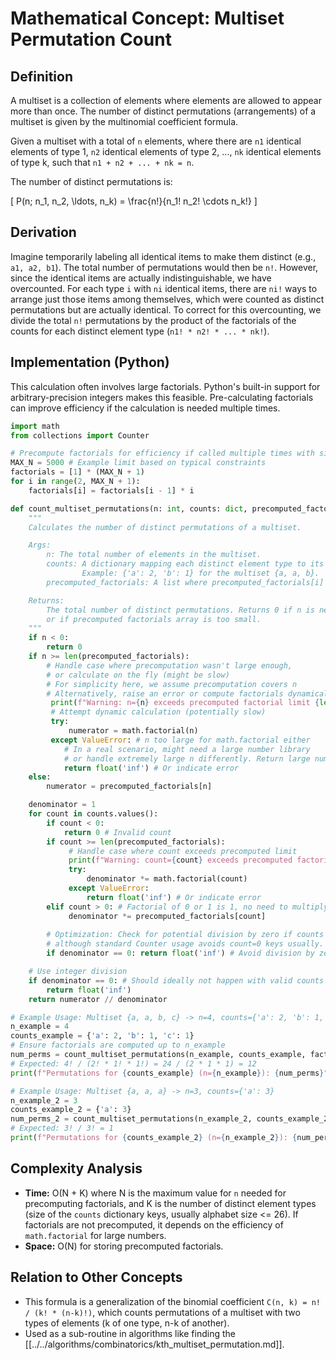 # Mathematical Concept: Multiset Permutation Count

## Definition

A multiset is a collection of elements where elements are allowed to appear more than once. The number of distinct permutations (arrangements) of a multiset is given by the multinomial coefficient formula.

Given a multiset with a total of `n` elements, where there are `n1` identical elements of type 1, `n2` identical elements of type 2, ..., `nk` identical elements of type k, such that `n1 + n2 + ... + nk = n`.

The number of distinct permutations is:

\[
P(n; n_1, n_2, \\ldots, n_k) = \\frac{n!}{n_1! n_2! \\cdots n_k!}
\]

## Derivation

Imagine temporarily labeling all identical items to make them distinct (e.g., `a1, a2, b1`). The total number of permutations would then be `n!`. However, since the identical items are actually indistinguishable, we have overcounted. For each type `i` with `ni` identical items, there are `ni!` ways to arrange just those items among themselves, which were counted as distinct permutations but are actually identical. To correct for this overcounting, we divide the total `n!` permutations by the product of the factorials of the counts for each distinct element type (`n1! * n2! * ... * nk!`).

## Implementation (Python)

This calculation often involves large factorials. Python's built-in support for arbitrary-precision integers makes this feasible. Pre-calculating factorials can improve efficiency if the calculation is needed multiple times.

```python
import math
from collections import Counter

# Precompute factorials for efficiency if called multiple times with similar n
MAX_N = 5000 # Example limit based on typical constraints
factorials = [1] * (MAX_N + 1)
for i in range(2, MAX_N + 1):
    factorials[i] = factorials[i - 1] * i

def count_multiset_permutations(n: int, counts: dict, precomputed_factorials: list) -> int:
    """
    Calculates the number of distinct permutations of a multiset.

    Args:
        n: The total number of elements in the multiset.
        counts: A dictionary mapping each distinct element type to its count (ni).
                Example: {'a': 2, 'b': 1} for the multiset {a, a, b}.
        precomputed_factorials: A list where precomputed_factorials[i] = i!.

    Returns:
        The total number of distinct permutations. Returns 0 if n is negative 
        or if precomputed factorials array is too small.
    """
    if n < 0:
        return 0
    if n >= len(precomputed_factorials):
        # Handle case where precomputation wasn't large enough, 
        # or calculate on the fly (might be slow)
        # For simplicity here, we assume precomputation covers n
        # Alternatively, raise an error or compute factorials dynamically.
         print(f"Warning: n={n} exceeds precomputed factorial limit {len(precomputed_factorials)}")
         # Attempt dynamic calculation (potentially slow)
         try:
             numerator = math.factorial(n)
         except ValueError: # n too large for math.factorial either
            # In a real scenario, might need a large number library 
            # or handle extremely large n differently. Return large number?
            return float('inf') # Or indicate error
    else:
        numerator = precomputed_factorials[n]

    denominator = 1
    for count in counts.values():
        if count < 0:
            return 0 # Invalid count
        if count >= len(precomputed_factorials):
             # Handle case where count exceeds precomputed limit
             print(f"Warning: count={count} exceeds precomputed factorial limit {len(precomputed_factorials)}")
             try:
                 denominator *= math.factorial(count)
             except ValueError:
                 return float('inf') # Or indicate error
        elif count > 0: # Factorial of 0 or 1 is 1, no need to multiply
             denominator *= precomputed_factorials[count]
        
        # Optimization: Check for potential division by zero if counts allow it,
        # although standard Counter usage avoids count=0 keys usually.
        if denominator == 0: return float('inf') # Avoid division by zero

    # Use integer division
    if denominator == 0: # Should ideally not happen with valid counts > 0
        return float('inf') 
    return numerator // denominator

# Example Usage: Multiset {a, a, b, c} -> n=4, counts={'a': 2, 'b': 1, 'c': 1}
n_example = 4
counts_example = {'a': 2, 'b': 1, 'c': 1}
# Ensure factorials are computed up to n_example
num_perms = count_multiset_permutations(n_example, counts_example, factorials)
# Expected: 4! / (2! * 1! * 1!) = 24 / (2 * 1 * 1) = 12
print(f"Permutations for {counts_example} (n={n_example}): {num_perms}")

# Example Usage: Multiset {a, a, a} -> n=3, counts={'a': 3}
n_example_2 = 3
counts_example_2 = {'a': 3}
num_perms_2 = count_multiset_permutations(n_example_2, counts_example_2, factorials)
# Expected: 3! / 3! = 1
print(f"Permutations for {counts_example_2} (n={n_example_2}): {num_perms_2}")

```

## Complexity Analysis

*   **Time:** O(N + K) where N is the maximum value for `n` needed for precomputing factorials, and K is the number of distinct element types (size of the `counts` dictionary keys, usually alphabet size <= 26). If factorials are not precomputed, it depends on the efficiency of `math.factorial` for large numbers.
*   **Space:** O(N) for storing precomputed factorials.

## Relation to Other Concepts

*   This formula is a generalization of the binomial coefficient `C(n, k) = n! / (k! * (n-k)!)`, which counts permutations of a multiset with two types of elements (k of one type, n-k of another).
*   Used as a sub-routine in algorithms like finding the [[../../algorithms/combinatorics/kth_multiset_permutation.md]].

``` 